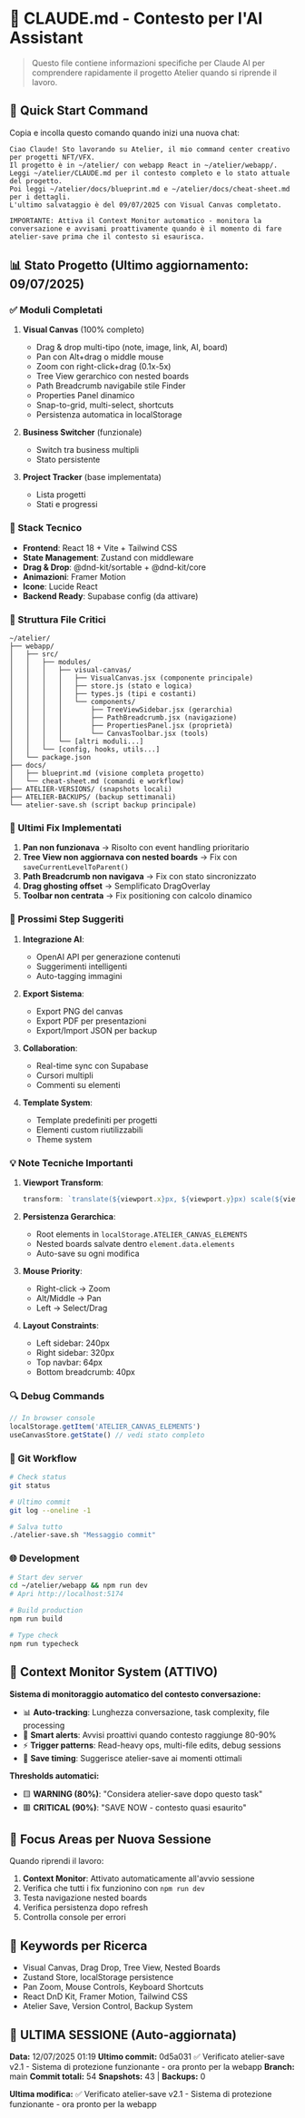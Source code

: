 # 🤖 CLAUDE.md - Contesto per l'AI Assistant

> Questo file contiene informazioni specifiche per Claude AI per comprendere rapidamente il progetto Atelier quando si riprende il lavoro.

## 🎯 Quick Start Command

Copia e incolla questo comando quando inizi una nuova chat:

```
Ciao Claude! Sto lavorando su Atelier, il mio command center creativo per progetti NFT/VFX.
Il progetto è in ~/atelier/ con webapp React in ~/atelier/webapp/.
Leggi ~/atelier/CLAUDE.md per il contesto completo e lo stato attuale del progetto.
Poi leggi ~/atelier/docs/blueprint.md e ~/atelier/docs/cheat-sheet.md per i dettagli.
L'ultimo salvataggio è del 09/07/2025 con Visual Canvas completato.

IMPORTANTE: Attiva il Context Monitor automatico - monitora la conversazione e avvisami proattivamente quando è il momento di fare atelier-save prima che il contesto si esaurisca.
```

## 📊 Stato Progetto (Ultimo aggiornamento: 09/07/2025)

### ✅ Moduli Completati

1. **Visual Canvas** (100% completo)
   - Drag & drop multi-tipo (note, image, link, AI, board)
   - Pan con Alt+drag o middle mouse
   - Zoom con right-click+drag (0.1x-5x)
   - Tree View gerarchico con nested boards
   - Path Breadcrumb navigabile stile Finder
   - Properties Panel dinamico
   - Snap-to-grid, multi-select, shortcuts
   - Persistenza automatica in localStorage

2. **Business Switcher** (funzionale)
   - Switch tra business multipli
   - Stato persistente

3. **Project Tracker** (base implementata)
   - Lista progetti
   - Stati e progressi

### 🔧 Stack Tecnico

- **Frontend**: React 18 + Vite + Tailwind CSS
- **State Management**: Zustand con middleware
- **Drag & Drop**: @dnd-kit/sortable + @dnd-kit/core
- **Animazioni**: Framer Motion
- **Icone**: Lucide React
- **Backend Ready**: Supabase config (da attivare)

### 📁 Struttura File Critici

```
~/atelier/
├── webapp/
│   ├── src/
│   │   ├── modules/
│   │   │   ├── visual-canvas/
│   │   │   │   ├── VisualCanvas.jsx (componente principale)
│   │   │   │   ├── store.js (stato e logica)
│   │   │   │   ├── types.js (tipi e costanti)
│   │   │   │   └── components/
│   │   │   │       ├── TreeViewSidebar.jsx (gerarchia)
│   │   │   │       ├── PathBreadcrumb.jsx (navigazione)
│   │   │   │       ├── PropertiesPanel.jsx (proprietà)
│   │   │   │       └── CanvasToolbar.jsx (tools)
│   │   │   └── [altri moduli...]
│   │   └── [config, hooks, utils...]
│   └── package.json
├── docs/
│   ├── blueprint.md (visione completa progetto)
│   └── cheat-sheet.md (comandi e workflow)
├── ATELIER-VERSIONS/ (snapshots locali)
├── ATELIER-BACKUPS/ (backup settimanali)
└── atelier-save.sh (script backup principale)
```

### 🐛 Ultimi Fix Implementati

1. **Pan non funzionava** → Risolto con event handling prioritario
2. **Tree View non aggiornava con nested boards** → Fix con `saveCurrentLevelToParent()`
3. **Path Breadcrumb non navigava** → Fix con stato sincronizzato
4. **Drag ghosting offset** → Semplificato DragOverlay
5. **Toolbar non centrata** → Fix positioning con calcolo dinamico

### 🚀 Prossimi Step Suggeriti

1. **Integrazione AI**:
   - OpenAI API per generazione contenuti
   - Suggerimenti intelligenti
   - Auto-tagging immagini

2. **Export Sistema**:
   - Export PNG del canvas
   - Export PDF per presentazioni
   - Export/Import JSON per backup

3. **Collaboration**:
   - Real-time sync con Supabase
   - Cursori multipli
   - Commenti su elementi

4. **Template System**:
   - Template predefiniti per progetti
   - Elementi custom riutilizzabili
   - Theme system

### 💡 Note Tecniche Importanti

1. **Viewport Transform**:
   ```javascript
   transform: `translate(${viewport.x}px, ${viewport.y}px) scale(${viewport.zoom})`
   ```

2. **Persistenza Gerarchica**:
   - Root elements in `localStorage.ATELIER_CANVAS_ELEMENTS`
   - Nested boards salvate dentro `element.data.elements`
   - Auto-save su ogni modifica

3. **Mouse Priority**:
   - Right-click → Zoom
   - Alt/Middle → Pan
   - Left → Select/Drag

4. **Layout Constraints**:
   - Left sidebar: 240px
   - Right sidebar: 320px
   - Top navbar: 64px
   - Bottom breadcrumb: 40px

### 🔍 Debug Commands

```javascript
// In browser console
localStorage.getItem('ATELIER_CANVAS_ELEMENTS')
useCanvasStore.getState() // vedi stato completo
```

### 📝 Git Workflow

```bash
# Check status
git status

# Ultimo commit
git log --oneline -1

# Salva tutto
./atelier-save.sh "Messaggio commit"
```

### 🌐 Development

```bash
# Start dev server
cd ~/atelier/webapp && npm run dev
# Apri http://localhost:5174

# Build production
npm run build

# Type check
npm run typecheck
```

## 🧠 Context Monitor System (ATTIVO)

**Sistema di monitoraggio automatico del contesto conversazione:**
- 📊 **Auto-tracking**: Lunghezza conversazione, task complexity, file processing
- 🚨 **Smart alerts**: Avvisi proattivi quando contesto raggiunge 80-90%
- ⚡ **Trigger patterns**: Read-heavy ops, multi-file edits, debug sessions
- 🎯 **Save timing**: Suggerisce atelier-save ai momenti ottimali

**Thresholds automatici:**
- 🟨 **WARNING (80%)**: "Considera atelier-save dopo questo task"
- 🟥 **CRITICAL (90%)**: "SAVE NOW - contesto quasi esaurito"

## 🎯 Focus Areas per Nuova Sessione

Quando riprendi il lavoro:
1. **Context Monitor**: Attivato automaticamente all'avvio sessione
2. Verifica che tutti i fix funzionino con `npm run dev`
3. Testa navigazione nested boards
4. Verifica persistenza dopo refresh
5. Controlla console per errori

## 📌 Keywords per Ricerca

- Visual Canvas, Drag Drop, Tree View, Nested Boards
- Zustand Store, localStorage persistence
- Pan Zoom, Mouse Controls, Keyboard Shortcuts
- React DnD Kit, Framer Motion, Tailwind CSS
- Atelier Save, Version Control, Backup System

## 🔄 ULTIMA SESSIONE (Auto-aggiornata)

**Data:** 12/07/2025 01:19
**Ultimo commit:** 0d5a031 ✅ Verificato atelier-save v2.1 - Sistema di protezione funzionante - ora pronto per la webapp
**Branch:** main
**Commit totali:** 54
**Snapshots:** 43 | **Backups:** 0

**Ultima modifica:** ✅ Verificato atelier-save v2.1 - Sistema di protezione funzionante - ora pronto per la webapp

